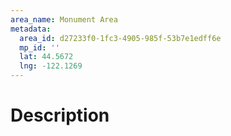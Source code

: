 ```yaml
---
area_name: Monument Area
metadata:
  area_id: d27233f0-1fc3-4905-985f-53b7e1edff6e
  mp_id: ''
  lat: 44.5672
  lng: -122.1269
---
```

# Description
